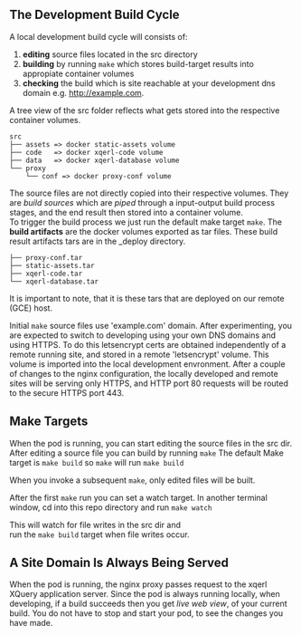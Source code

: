 
##  The Development Build Cycle
<!--
Although the end goal is for us to have a websites running under our own domains, 
the glider project generates some base boilerplate files for the 'example.com' domain 
 when you initially run `make up`. 
 -->

A local development build cycle will consists of:
 1. **editing** source files located in the src directory
 2. **building** by running `make` which stores build-target results into appropiate container volumes
 3. **checking** the build which is site reachable at your development dns domain e.g. http://example.com.

A tree view of the src folder reflects what gets stored into the respective container volumes.

```
src
├── assets => docker static-assets volume
├── code   => docker xqerl-code volume
├── data   => docker xqerl-database volume
└── proxy
    └── conf => docker proxy-conf volume
```

The source files are not directly copied into their respective volumes.
 They are *build sources* which are *piped* through a input-output build process stages,
 and the end result then stored into a container volume.  
 To trigger the build process we just run the default make target `make`.
 The **build artifacts** are the docker volumes exported as tar files. 
 These build result artifacts tars are in the _deploy directory.

```
├── proxy-conf.tar
├── static-assets.tar
├── xqerl-code.tar
└── xqerl-database.tar
```

It is important to note, that it is these tars that are deployed on our remote (GCE) host. 

 Initial `make` source files use 'example.com' domain.
 After experimenting, you are expected to switch to developing using your own DNS domains 
and using HTTPS. To do this letsencrypt certs are obtained independently of a remote running site,
and stored in a remote 'letsencrypt' volume. This volume is imported into the local development envronment.
After a couple of changes to the nginx configuration, the locally developed and remote sites will be serving only HTTPS, 
and HTTP port 80 requests will be routed to the secure HTTPS port 443.

## Make Targets

When the pod is running, you can start editing the source files in the src dir.
After editing a source file you can build by running `make`
The default Make target is `make build` so `make` will run `make build`

When you invoke a subsequent `make`, only edited files will be built.

After the first `make` run you can set a watch target.
In another terminal window, cd into this repo directory 
and run `make watch`

This will watch for file writes in the src dir and  
run the `make build` target when file writes occur.

## A Site Domain Is Always Being Served

When the pod is running, the nginx proxy passes request to the xqerl XQuery application server.
Since the pod is always running locally, when developing, if a build succeeds then you get *live web view*, of your current build. You do not have to stop and start your pod, to see the changes you have made.
